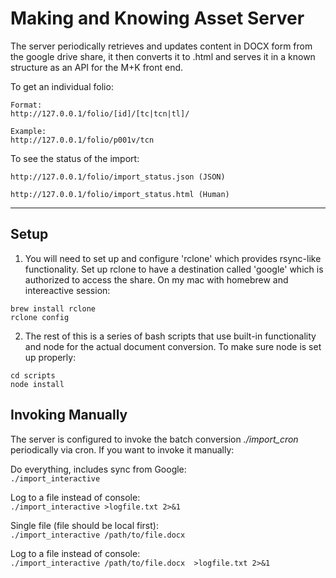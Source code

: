 Making and Knowing Asset Server
================

The server periodically retrieves and updates content in DOCX form from the google drive share, it then converts it to .html and serves it in a known structure as an API for the M+K front end.

To get an individual folio:
```
Format:  
http://127.0.0.1/folio/[id]/[tc|tcn|tl]/

Example:  
http://127.0.0.1/folio/p001v/tcn
```

To see the status of the import:  
```
http://127.0.0.1/folio/import_status.json (JSON)

http://127.0.0.1/folio/import_status.html (Human)
```
---

Setup
-----
1. You will need to set up and configure 'rclone' which provides rsync-like functionality. Set up rclone to have a destination called 'google' which is authorized to access the share. On my mac with homebrew and intereactive session:  
```
brew install rclone  
rclone config
```

2. The rest of this is a series of bash scripts that use built-in functionality and node for the actual document conversion. To make sure node is set up properly:
```
cd scripts
node install
```


Invoking Manually
-----------------
The server is configured to invoke the batch conversion *./import_cron* periodically via cron. If you want to invoke it manually:

Do everything, includes sync from Google:  
```./import_interactive ```

Log to a file instead of console:  
```./import_interactive >logfile.txt 2>&1```


Single file (file should be local first):  
```./import_interactive /path/to/file.docx ```

Log to a file instead of console:  
```./import_interactive /path/to/file.docx  >logfile.txt 2>&1```
